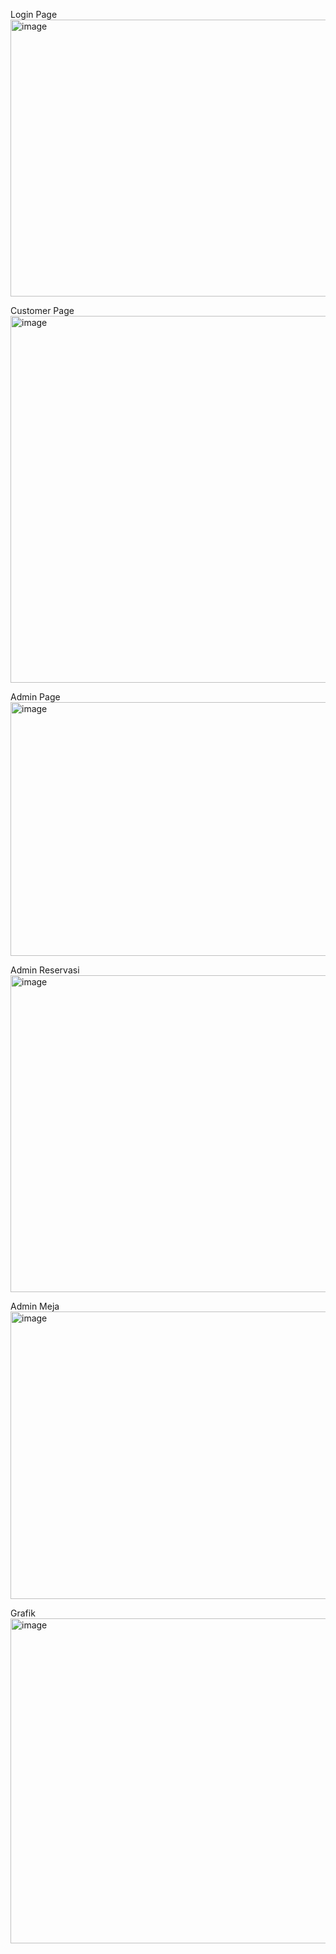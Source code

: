 Login Page
<img width="756" height="443" alt="image" src="https://github.com/user-attachments/assets/a32e24dc-abfb-460f-89fb-738478f1116e" />

Customer Page
<img width="949" height="587" alt="image" src="https://github.com/user-attachments/assets/12eea45c-4568-40d2-81f8-4f60ab1b3ddc" />

Admin Page
<img width="660" height="406" alt="image" src="https://github.com/user-attachments/assets/b06de0e5-f33f-43e1-89a8-3c7c68bf3558" />

Admin Reservasi
<img width="750" height="507" alt="image" src="https://github.com/user-attachments/assets/6ca88d24-a836-4b89-bf56-7cff3443704d" />

Admin Meja
<img width="702" height="460" alt="image" src="https://github.com/user-attachments/assets/a65cdbea-8dc7-4d51-9be9-2feb08298a43" />

Grafik
<img width="734" height="520" alt="image" src="https://github.com/user-attachments/assets/83ecb013-7303-44df-a56c-7a224574a312" />

